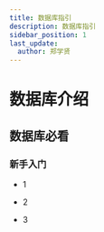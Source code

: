 ```yaml
---
title: 数据库指引
description: 数据库指引
sidebar_position: 1
last_update:
  author: 郑学贤
---
```

# 数据库介绍

## 数据库必看

### 新手入门

  * 1

  + 2

  - 3

